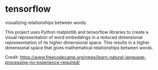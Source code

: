 # tensorflow
visualizing relationships between words

This project uses Python matplotlib and tensorflow libraries to create a visual representation of word embeddings in a reduced dimensional represesntation of its higher dimensional space. 
This results in a higher dimensional space that gives mathematical relationships between words. 

Credit: https://www.freecodecamp.org/news/learn-natural-language-processing-no-experience-required/
